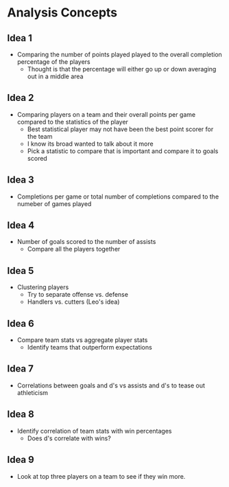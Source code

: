 # Analysis Concepts

## Idea 1

- Comparing the number of points played played to the overall completion
  percentage of the players
  - Thought is that the percentage will either go up or down averaging out in a middle area

## Idea 2

- Comparing players on a team and their overall points per game compared to the statistics of the player
  - Best statistical player may not have been the best point scorer for the team
  - I know its broad wanted to talk about it more
  - Pick a statistic to compare that is important and compare it to goals scored

## Idea 3

- Completions per game or total number of completions compared to the numeber of games played

## Idea 4

- Number of goals scored to the number of assists
    - Compare all the players together

## Idea 5

- Clustering players
  - Try to separate offense vs. defense
  - Handlers vs. cutters (Leo's idea)

## Idea 6

- Compare team stats vs aggregate player stats
  - Identify teams that outperform expectations


## Idea 7

- Correlations between goals and d's vs assists and d's to tease out athleticism

## Idea 8

- Identify correlation of team stats with win percentages
    - Does d's correlate with wins?

## Idea 9

- Look at top three players on a team to see if they win more.